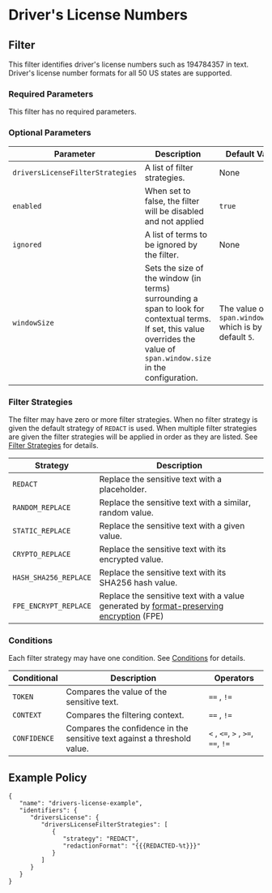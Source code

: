 # Driver's License Numbers

## Filter

This filter identifies driver's license numbers such as 194784357 in text. Driver's license number formats for all 50 US states are supported.

### Required Parameters

This filter has no required parameters.

### Optional Parameters

| Parameter                        | Description                                                    | Default Value |
| -------------------------------- | -------------------------------------------------------------- | ------------- |
| `driversLicenseFilterStrategies` | A list of filter strategies.                                   | None          |
| `enabled`                        | When set to false, the filter will be disabled and not applied | `true`        |
| `ignored`                        | A list of terms to be ignored by the filter.                   | None          |
| `windowSize`          | Sets the size of the window (in terms) surrounding a span to look for contextual terms. If set, this value overrides the value of `span.window.size` in the configuration. | The value of `span.window.size` which is by default `5`. |

### Filter Strategies

The filter may have zero or more filter strategies. When no filter strategy is given the default strategy of `REDACT` is used. When multiple filter strategies are given the filter strategies will be applied in order as they are listed. See [Filter Strategies](#filter-strategies) for details.

| Strategy              | Description                                                                                                                                                     |
| --------------------- | --------------------------------------------------------------------------------------------------------------------------------------------------------------- |
| `REDACT`              | Replace the sensitive text with a placeholder.                                                                                                                  |
| `RANDOM_REPLACE`      | Replace the sensitive text with a similar, random value.                                                                                                        |
| `STATIC_REPLACE`      | Replace the sensitive text with a given value.                                                                                                                  |
| `CRYPTO_REPLACE`      | Replace the sensitive text with its encrypted value.                                                                                                            |
| `HASH_SHA256_REPLACE` | Replace the sensitive text with its SHA256 hash value.                                                                                                          |
| `FPE_ENCRYPT_REPLACE` | Replace the sensitive text with a value generated by [format-preserving encryption](filter-strategies.md#fpe) (FPE) |

### Conditions

Each filter strategy may have one condition. See [Conditions](#conditions) for details.

| Conditional  | Description                                                              | Operators                          |
| ------------ | ------------------------------------------------------------------------ | ---------------------------------- |
| `TOKEN`      | Compares the value of the sensitive text.                                | `==` , `!=`                        |
| `CONTEXT`    | Compares the filtering context.                                          | `==` , `!=`                        |
| `CONFIDENCE` | Compares the confidence in the sensitive text against a threshold value. | `<` , `<=`, `>` , `>=`, `==`, `!=` |

## Example Policy

```
{
   "name": "drivers-license-example",
   "identifiers": {
      "driversLicense": {
         "driversLicenseFilterStrategies": [
            {
               "strategy": "REDACT",
               "redactionFormat": "{{{REDACTED-%t}}}"
            }
         ]
      }
   }
}
```

